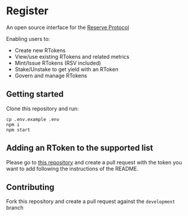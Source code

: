 # Register

An open source interface for the [Reserve Protocol](https://github.com/reserve-protocol/protocol)

Enabling users to:

- Create new RTokens
- View/use existing RTokens and related metrics
- Mint/Issue RTokens (RSV included)
- Stake/Unstake to get yield with an RToken
- Govern and manage RTokens

## Getting started

Clone this repository and run:

```
cp .env.example .env
npm i
npm start
```

## Adding an RToken to the supported list

Please go to [this repository](https://github.com/lc-labs/rtokens) and create a pull request with the token you want to add following the instructions of the README.

## Contributing

Fork this repository and create a pull request against the `development` branch
